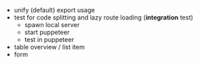 - unify (default) export usage
- test for code splitting and lazy route loading (**integration** test)
  - spawn local server
  - start puppeteer
  - test in puppeteer
- table overview / list item
- form
